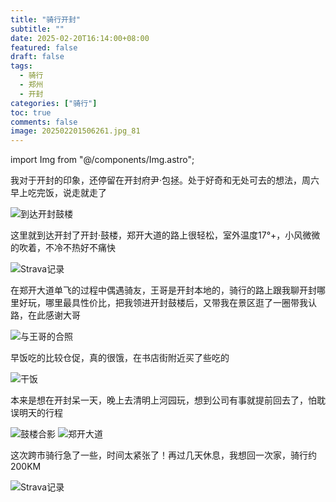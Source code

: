 ```yaml
---
title: "骑行开封"
subtitle: ""
date: 2025-02-20T16:14:00+08:00
featured: false
draft: false
tags:
  - 骑行
  - 郑州
  - 开封
categories: ["骑行"]
toc: true
comments: false
image: 202502201506261.jpg_81
---
```

import Img from "@/components/Img.astro";

我对于开封的印象，还停留在开封府尹·包拯。处于好奇和无处可去的想法，周六早上吃完饭，说走就走了

<Img src="20250220150626.jpg_736" alt="到达开封鼓楼" />

这里就到达开封了开封·鼓楼，郑开大道的路上很轻松，室外温度17°+，小风微微的吹着，不冷不热好不痛快

<Img src="20250220153956.jpg" alt="Strava记录" exif={false} />

在郑开大道单飞的过程中偶遇骑友，王哥是开封本地的，骑行的路上跟我聊开封哪里好玩，哪里最具性价比，把我领进开封鼓楼后，又带我在景区逛了一圈带我认路，在此感谢大哥

<Img src="202502201506261.jpg_736" alt="与王哥的合照" />

早饭吃的比较仓促，真的很饿，在书店街附近买了些吃的

<Img src="202502201506263.jpg_736" alt="干饭" />

本来是想在开封呆一天，晚上去清明上河园玩，想到公司有事就提前回去了，怕耽误明天的行程

<Img src="20250220150625.jpg_736" alt="鼓楼合影" />

<Img src="20250220150623.jpg_736" alt="郑开大道" />

这次跨市骑行急了一些，时间太紧张了！再过几天休息，我想回一次家，骑行约200KM

<Img src="20250220150624.jpg" alt="Strava记录" exif={false} />